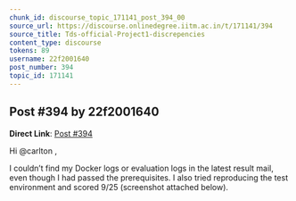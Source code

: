 ```yaml
---
chunk_id: discourse_topic_171141_post_394_00
source_url: https://discourse.onlinedegree.iitm.ac.in/t/171141/394
source_title: Tds-official-Project1-discrepencies
content_type: discourse
tokens: 89
username: 22f2001640
post_number: 394
topic_id: 171141
---
```


## Post #394 by 22f2001640

**Direct Link**: [Post #394](https://discourse.onlinedegree.iitm.ac.in/t/171141/394)

Hi @carlton ,

I couldn’t find my Docker logs or evaluation logs in the latest result mail, even though I had passed the prerequisites. I also tried reproducing the test environment and scored 9/25 (screenshot attached below).
